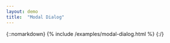 ```yaml
---
layout: demo
title:  "Modal Dialog"
---
```


{::nomarkdown}
{% include /examples/modal-dialog.html %}
{:/}